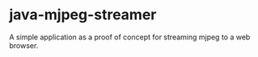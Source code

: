 # java-mjpeg-streamer
A simple application as a proof of concept for streaming mjpeg to a web browser.
